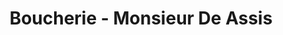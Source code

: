 ---
title: "Boucherie - Monsieur De Assis"
url: /brou-sur-chantereine/boucherie-monsieur-de-assis/
shop: Metzgerei
---